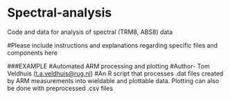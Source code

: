 # Spectral-analysis
Code and data for analysis of spectral (TRM8, ABS8) data

#Please include instructions and explanations regarding specific files and components here

###EXAMPLE
#Automated ARM processing and plotting
#Author- Tom Veldhuis (t.a.veldhuis@rug.nl)
#An R script that processes .dat files created by ARM measurements into wieldable and plottable data. Plotting can also be done with preprocessed .csv files
